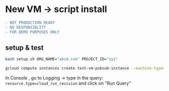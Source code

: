 # New VM -> script install

```diff
- NOT PRODUCTION READY
- NO RESPONSIBLITY
- FOR DEMO PURPOSES ONLY
```

## setup & test

```sh
bash setup.sh ORG_NAME="abcd.com" PROJECT_ID="xyz"

gcloud compute instances create test-vm-pubsub-instance --machine-type=f1-micro --zone=us-central1-b --preemptible --no-restart-on-failure --maintenance-policy=terminate --no-address
```

In Console , go to Logging -> 
type in the query:
`resource.type=cloud_run_revision`
and click on "Run Query"